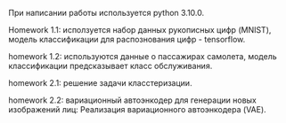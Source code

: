 При написании работы используется python 3.10.0.

Homework 1.1: исползуется набор данных рукописных цифр (MNIST), модель классификации для распознования цифр - tensorflow.

homework 1.2: используются данные о пассажирах самолета, модель классификации предсказывает класс обслуживания.

homework 2.1: решение задачи класстеризации.

homework 2.2: вариационный автоэнкодер для генерации новых изображений лиц: Реализация вариационного автоэнкодера (VAE).
